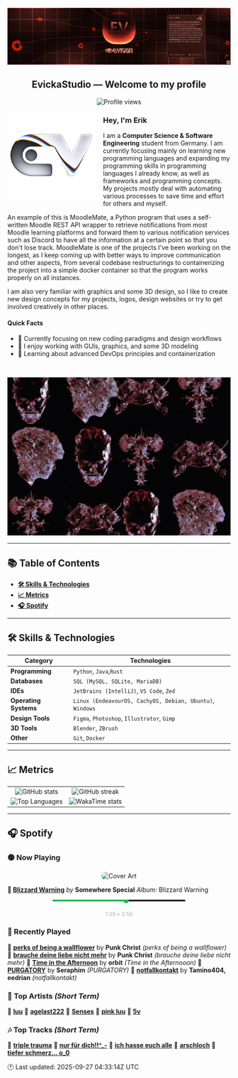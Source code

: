 <p align="center">
  <img src="assets/banner_2.webp" alt="Evicka Studio Banner" />
</p>

<h2 align="center">EvickaStudio — Welcome to my profile</h2>

<p align="center">
  <img src="https://komarev.com/ghpvc/?username=EvickaStudio&style=plastic&abbreviated=true&color=ff69b4" alt="Profile views" />
  <!-- Centering reference: using container alignment per CSS text-align guidance -->
</p>

<p>
  <img align="left" src="assets/liquid-logo-500.gif" alt="Evicka EV Logo" width="200" style="margin-right: 16px; margin-bottom: 8px;"/>
</p>

<h3>Hey, I'm Erik</h3>
<p>
  I am a <strong>Computer Science & Software Engineering</strong> student from
  Germany. I am currently focusing mainly on learning new programming
  languages and expanding my programming skills in programming languages I
  already know, as well as frameworks and programming concepts. My projects
  mostly deal with automating various processes to save time and effort for
  others and myself.
</p>
<p>
  An example of this is MoodleMate, a Python program that uses a
  self-written Moodle REST API wrapper to retrieve notifications from most
  Moodle learning platforms and forward them to various notification
  services such as Discord to have all the information at a certain point
  so that you don't lose track. MoodleMate is one of the projects I've been
  working on the longest, as I keep coming up with better ways to improve
  communication and other aspects, from several codebase restructurings to
  containerizing the project into a simple docker container so that the
  program works properly on all instances.
</p>
<p>
  I am also very familiar with graphics and some 3D design, so I like to
  create new design concepts for my projects, logos, design websites or try
  to get involved creatively in other places.
</p>

<h4>Quick Facts</h4>
<ul>
  <li>🔬 Currently focusing on new coding paradigms and design workflows</li>
  <li>👀 I enjoy working with GUIs, graphics, and some 3D modeling</li>
  <li>🌱 Learning about advanced DevOps principles and containerization</li>
  
</ul>

<br clear="left"/>

<p align="center">
  <img src="assets/evkheadpostersmol.webp" alt="Evicka poster collage" />
</p>

---

## 📚 Table of Contents

- **[🛠️ Skills & Technologies](#️-skills--technologies)**
- **[📈 Metrics](#-metrics)**
- **[🎧 Spotify](#-spotify)**

---

## 🛠️ Skills & Technologies

| **Category**          | **Technologies**                                                                                                 |
|-----------------------|------------------------------------------------------------------------------------------------------------------|
| **Programming**       | `Python`, `Java`,`Rust`                                                                                           |
| **Databases**         | `SQL (MySQL, SQLite, MariaDB)`                                                                                   |
| **IDEs**              | `JetBrains (IntelliJ)`, `VS Code`, `Zed`                                                                         |
| **Operating Systems** | `Linux (EndeavourOS, CachyOS, Debian, Ubuntu)`, `Windows`                                                        |
| **Design Tools**      | `Figma`, `Photoshop`, `Illustrator`, `Gimp`                                                                      |
| **3D Tools**          | `Blender`, `ZBrush`                                                                                              |
| **Other**             | `Git`, `Docker`                                                                                                  |

---

## 📈 Metrics

<table>
  <tr>
    <td align="center">
      <img src="https://github-readme-stats.vercel.app/api?username=EvickaStudio&show=reviews,discussions_started,discussions_answered,prs_merged,prs_merged_percentage&show_icons=true&theme=transparent" alt="GitHub stats" width="100%" />
    </td>
    <td align="center">
      <img src="https://github-readme-streak-stats.herokuapp.com/?user=EvickaStudio&theme=transparent" alt="GitHub streak" width="100%" />
    </td>
  </tr>
  <tr>
    <td align="center">
      <img src="https://github-readme-stats.vercel.app/api/top-langs/?username=EvickaStudio&theme=transparent&layout=compact" alt="Top Languages" width="100%" />
    </td>
    <td align="center">
      <img src="https://github-readme-stats.vercel.app/api/wakatime?username=evickastudio&layout=compact&theme=transparent" alt="WakaTime stats" width="100%" />
    </td>
  </tr>
</table>

---

## 🎧 Spotify

<!-- SPOTIFY-START -->


### 🟢 Now Playing

<p align="center">
<img src="https://i.scdn.co/image/ab67616d0000b273f757f15c0f5a52a60563fa65" alt="Cover Art" width="120" style="border-radius: 8px;"/>
</p>

**🎵 [Blizzard Warning](https://open.spotify.com/track/42tNFsYumlBEyXwtHqWp2p)**
*by* **Somewhere Special**
*Album:* Blizzard Warning


<p align="center">
<svg width="300" height="20" xmlns="http://www.w3.org/2000/svg">
    <rect width="300" height="4" fill="#282828" rx="2"/>
    <rect width="166" height="4" fill="#1db954" rx="2"/>
    <circle cx="166" cy="2" r="6" fill="#1db954"/>
</svg>
<br/>
<span style="font-size: 12px; color: #b3b3b3;">
    1:39 • 2:58
</span>
</p>



### 📜 Recently Played

🎤 **[perks of being a wallflower](https://open.spotify.com/track/3M20LFgqLHaOdFpdnOLlLu)** by **Punk Christ** *(perks of being a wallflower)*
🎤 **[brauche deine liebe nicht mehr](https://open.spotify.com/track/5uLdsrnhX6YRyLeBVTSMVO)** by **Punk Christ** *(brauche deine liebe nicht mehr)*
🎤 **[Time in the Afternoon](https://open.spotify.com/track/0fw46rvzAX06J2y4gAY5Jq)** by **orbit** *(Time in the Afternooon)*
🎤 **[PURGATORY](https://open.spotify.com/track/2NAPXTRUMaXW4Pf3606hHL)** by **Seraphim** *(PURGATORY)*
🎤 **[notfallkontakt](https://open.spotify.com/track/0IPMXUCfYjnY1dzyXskUNo)** by **Tamino404, eedrian** *(notfallkontakt)*



### 🌟 Top Artists *(Short Term)*

🥇 [**luu**](https://open.spotify.com/artist/4Xl2TYkCrjqcY8m2p29OGu)
🥈 [**agelast222**](https://open.spotify.com/artist/05jZ0T8kKQUA7Cd58RLiL0)
🥉 [**Senses**](https://open.spotify.com/artist/2soiLmeGhmq9uQ9fqZm3KA)
🏅 [**pink luu**](https://open.spotify.com/artist/0HWcSrvwfHx2msfhljmDuC)
🏅 [**5v**](https://open.spotify.com/artist/6Ua9c5UJVayd7eUzlachXZ)



### 🎶 Top Tracks *(Short Term)*

🥇 [**triple trauma**](https://open.spotify.com/track/2E7luwssyomWlInF7eYqVR)
🥈 [**nur für dich!!^_-**](https://open.spotify.com/track/3sSIWSVqGT6Gub7E3XUzMw)
🥉 [**ich hasse euch alle**](https://open.spotify.com/track/2AkYTEPaK6RvLSeAm2aC9w)
🏅 [**arschloch**](https://open.spotify.com/track/4FTKJaHeUozNKglIuGsiKY)
🏅 [**tiefer schmerz... o_0**](https://open.spotify.com/track/1btYzNffjRjFv3bZzxmjwZ)


🕐 Last updated: 2025-09-27 04:33:14Z UTC
<!-- SPOTIFY-END -->
